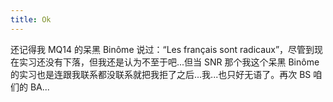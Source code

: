 ```yaml
---
title: Ok
---
```


还记得我 MQ14 的呆黑 Binôme 说过：“Les français sont radicaux”，尽管到现在实习还没有下落，但我还是认为不至于吧...但当 SNR 那个我这个呆黑 Binôme 的实习也是连跟我联系都没联系就把我拒了之后...我...也只好无语了。再次 BS 咱们的 BA...
